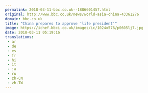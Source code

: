```yaml
---
permalink: 2018-03-11-bbc.co.uk--1886601457.html
original: http://www.bbc.co.uk/news/world-asia-china-43361276
domain: bbc.co.uk
title: "China prepares to approve 'life president'"
image: https://ichef.bbci.co.uk/images/ic/1024x576/p0605lj7.jpg
date: 2018-03-11 05:19:16
translations: 
 - ar
 - de
 - es
 - fr
 - hi
 - it
 - ja
 - ru
 - zh-CN
 - zh-TW
---
```


